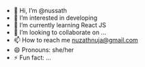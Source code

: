 - 👋 Hi, I’m @nussath
- 👀 I’m interested in developing
- 🌱 I’m currently learning React JS
- 💞️ I’m looking to collaborate on ...
- 📫 How to reach me nuzathnuja@gmail.com
- 😄 Pronouns: she/her
- ⚡ Fun fact: ...

<!---
nussath/nussath is a ✨ special ✨ repository because its `README.md` (this file) appears on your GitHub profile.
You can click the Preview link to take a look at your changes.
--->
